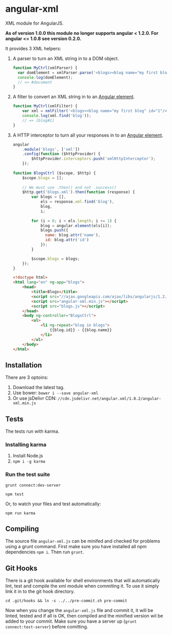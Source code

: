 angular-xml
===========

XML module for AngularJS.

**As of version 1.0.0 this module no longer supports angular < 1.2.0. For angular <= 1.0.8 see version 0.2.0.**

It provides 3 XML helpers:

1.  A parser to turn an XML string in to a DOM object.

    ```js
    function MyCtrl(xmlParser) {
      var domElement = xmlParser.parse('<blogs><blog name="my first blog" id="1"/></blogs>');
      console.log(domElement);
      // => #document
    }
    ```

2.  A filter to convert an XML string in to an [Angular element][angular.element].

    ```js
    function MyCtrl(xmlFilter) {
        var xml = xmlFilter('<blogs><blog name="my first blog" id="1"/></blogs>');
        console.log(xml.find('blog'));
        // => [blog#1]
    }
    ```
    
3.  A HTTP interceptor to turn all your responses in to an [Angular element][angular.element].

    ```js
    angular
        .module('blogs', ['xml'])
        .config(function ($httpProvider) {
            $httpProvider.interceptors.push('xmlHttpInterceptor');
        });
        
    function BlogsCtrl ($scope, $http) {
        $scope.blogs = [];
        
        // We must use .then() and not .success()
        $http.get('blogs.xml').then(function (response) {
            var blogs = [],
                els = response.xml.find('blog'),
                blog,
                i;
            
            for (i = 0; i < els.length; i += 1) {
                blog = angular.element(els[i]);
                blogs.push({
                  name: blog.attr('name'),
                  id: blog.attr('id')
                });
            }

            $scope.blogs = blogs;
        });
    }
    ```
    
    ```html
    <!doctype html>
    <html lang="en" ng-app="blogs">
        <head>
            <title>Blogs</title>
            <script src="//ajax.googleapis.com/ajax/libs/angularjs/1.2.0/angular.min.js"></script>
            <script src="angular-xml.min.js"></script>
            <script src="blogs.js"></script>
        </head>
        <body ng-controller="BlogsCtrl">
            <ul>
                <li ng-repeat="blog in blogs">
                    {{blog.id}} - {{blog.name}}
                </li>
            </ul>
        </body>
    </html>
    ```

Installation
------------

There are 3 optoins:

1. Download the latest tag.
2. Use bower: `bower i --save angular-xml`
3. Or use jsDelivr CDN: `//cdn.jsdelivr.net/angular.xml/1.0.2/angular-xml.min.js`

Tests
-----

The tests run with karma.

### Installing karma

1. Install Node.js
2. `npm i -g karma`

### Run the test suite

```
grunt connect:dev-server
```

```
npm test
```

Or, to watch your files and test automatically:

```
npm run karma
```

Compiling
---------

The source file `angular-xml.js` can be minifed and checked for problems using a grunt command. First make sure you have installed all npm dependencies `npm i`. Then run `grunt`.

[angular.element]: http://docs.angularjs.org/api/angular.element

Git Hooks
---------

There is a git hook available for shell environments that will automatically lint, test and compile the xml module when commiting it. To use it simply link it in to the git hook directory.

```
cd .git/hooks && ln -s ../../pre-commit.sh pre-commit
```

Now when you change the `angular-xml.js` file and commit it, it will be linted, tested and if all is OK, then compiled and the minified version wil be added to your commit. Make sure you have a server up (`grunt connect:test-server`) before comitting.

